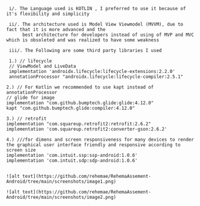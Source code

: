       

     i/. The Language used is KOTLIN , I preferred to use it because of it's flexibility and simplicity

     ii/. The architecture used is Model View Viewmodel (MVVM), due to fact that it is more advanced and the
          best architecture for developers instead of using of MVP and MVC which is obsoleted and was realized to have some weakness

     iii/. The Following are some third party libraries I used

     1.) // lifecycle
     // ViewModel and LiveData
     implementation 'androidx.lifecycle:lifecycle-extensions:2.2.0'
     annotationProcessor "androidx.lifecycle:lifecycle-compiler:2.5.1"

    2.) // For Kotlin we recommended to use kapt instead of annotationProcessor
    // glide for image
    implementation "com.github.bumptech.glide:glide:4.12.0"
    kapt "com.github.bumptech.glide:compiler:4.12.0"

    3.) // retrofit
    implementation "com.squareup.retrofit2:retrofit:2.6.2"
    implementation 'com.squareup.retrofit2:converter-gson:2.6.2'

    4.) ///for dimens and screen responsiveness for many devices to render the graphical user interface friendly and responsive according to screen size
    implementation 'com.intuit.ssp:ssp-android:1.0.6'
    implementation 'com.intuit.sdp:sdp-android:1.0.6'


    ![alt text](https://github.com/rehemae/RehemaAssement-Android/tree/main/screenshots/image1.png)

    ![alt text](https://github.com/rehemae/RehemaAssement-Android/tree/main/screenshots/image2.png)